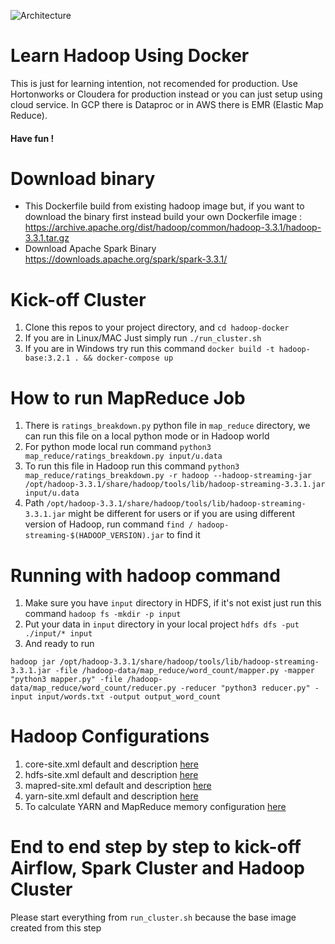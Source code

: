 ![Architecture](src/hadoop-spark-airflow-architecture.png)

# Learn Hadoop Using Docker
This is just for learning intention, not recomended for production. Use Hortonworks or Cloudera for production instead or you can just setup using cloud service. In GCP there is Dataproc or in AWS there is EMR (Elastic Map Reduce).

#### Have fun !

# Download binary
- This Dockerfile build from existing hadoop image but, if you want to download the binary first instead build your own Dockerfile image :
https://archive.apache.org/dist/hadoop/common/hadoop-3.3.1/hadoop-3.3.1.tar.gz
- Download Apache Spark Binary https://downloads.apache.org/spark/spark-3.3.1/

# Kick-off Cluster
1. Clone this repos to your project directory, and `cd hadoop-docker`
2. If you are in Linux/MAC Just simply run `./run_cluster.sh`
3. If you are in Windows try run this command `docker build -t hadoop-base:3.2.1 . && docker-compose up`

# How to run MapReduce Job
1. There is `ratings_breakdown.py` python file in `map_reduce` directory, we can run this file on a local python mode or in Hadoop world
2. For python mode local run command `python3 map_reduce/ratings_breakdown.py input/u.data`
3. To run this file in Hadoop run this command `python3 map_reduce/ratings_breakdown.py -r hadoop --hadoop-streaming-jar /opt/hadoop-3.3.1/share/hadoop/tools/lib/hadoop-streaming-3.3.1.jar input/u.data`
4. Path `/opt/hadoop-3.3.1/share/hadoop/tools/lib/hadoop-streaming-3.3.1.jar` might be different for users or if you are using different version of Hadoop, run command `find / hadoop-streaming-$(HADOOP_VERSION).jar` to find it

# Running with hadoop command
1. Make sure you have `input` directory in HDFS, if it's not exist just run this command `hadoop fs -mkdir -p input`
2. Put your data in `input` directory in your local project `hdfs dfs -put ./input/* input`
3. And ready to run
```
hadoop jar /opt/hadoop-3.3.1/share/hadoop/tools/lib/hadoop-streaming-3.3.1.jar -file /hadoop-data/map_reduce/word_count/mapper.py -mapper "python3 mapper.py" -file /hadoop-data/map_reduce/word_count/reducer.py -reducer "python3 reducer.py" -input input/words.txt -output output_word_count
```

# Hadoop Configurations
1. core-site.xml default and description [here](https://hadoop.apache.org/docs/r3.3.1/hadoop-project-dist/hadoop-common/core-default.xml)
2. hdfs-site.xml default and description [here](https://hadoop.apache.org/docs/r3.3.1/hadoop-project-dist/hadoop-hdfs/hdfs-default.xml)
3. mapred-site.xml default and description [here](https://hadoop.apache.org/docs/r3.3.1/hadoop-mapreduce-client/hadoop-mapreduce-client-core/mapred-default.xml)
4. yarn-site.xml default and description [here](https://hadoop.apache.org/docs/r3.3.1/hadoop-yarn/hadoop-yarn-common/yarn-default.xml)
5. To calculate YARN and MapReduce memory configuration [here](https://docs.cloudera.com/HDPDocuments/HDP2/HDP-2.0.9.0/bk_installing_manually_book/content/rpm-chap1-11.html)

# End to end step by step to kick-off Airflow, Spark Cluster and Hadoop Cluster
Please start everything from `run_cluster.sh` because the base image created from this step

